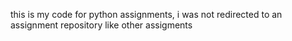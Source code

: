 this is my code for python assignments, i was not redirected to an assignment repository like other assigments
